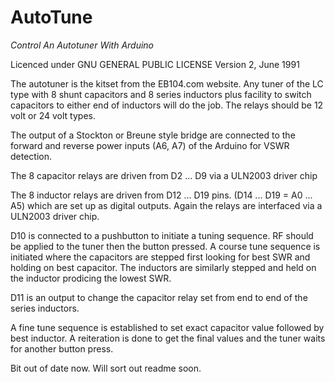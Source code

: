 
# AutoTune

*Control An Autotuner With Arduino*

Licenced under GNU GENERAL PUBLIC LICENSE
Version 2, June 1991

The autotuner is the kitset from the EB104.com website.
Any tuner of the LC type with 8 shunt capacitors and 8
series inductors plus facility to switch capacitors
to either end of inductors will do the job. The relays
should be 12 volt or 24 volt types.

The output of a Stockton or Breune style bridge are
connected to the forward and reverse power inputs
(A6, A7) of the Arduino for VSWR detection.

The 8 capacitor relays are driven from D2 ... D9 via
a ULN2003 driver chip

The 8 inductor relays are driven from D12 ... D19 pins.
(D14 ... D19 = A0 ... A5) which are set up as digital
outputs. Again the relays are interfaced via a ULN2003
driver chip.

D10 is connected to a pushbutton to initiate a tuning
sequence. RF should be applied to the tuner then the
button pressed. A course tune sequence is initiated
where the capacitors are stepped first looking for
best SWR and holding on best capacitor. The inductors
are similarly stepped and held on the inductor prodicing
the lowest SWR.

D11 is an output to change the capacitor relay set from
end to end of the series inductors.

A fine tune sequence is established to set exact capacitor
value followed by best inductor. A reiteration is done
to get the final values and the tuner waits for another
button press.

Bit out of date now. Will sort out readme soon.

